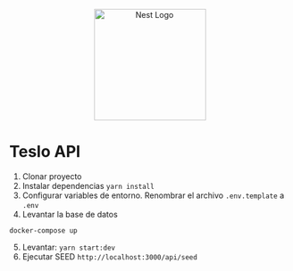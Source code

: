 <p align="center">
  <a href="http://nestjs.com/" target="blank"><img src="https://nestjs.com/img/logo-small.svg" width="200" alt="Nest Logo" /></a>
</p>

# Teslo API

1. Clonar proyecto
2. Instalar dependencias
```yarn install```
3. Configurar variables de entorno. Renombrar el archivo ```.env.template``` a ```.env```
4. Levantar la base de datos
```
docker-compose up
```
5. Levantar: ```yarn start:dev```
6. Ejecutar SEED ```http://localhost:3000/api/seed```
